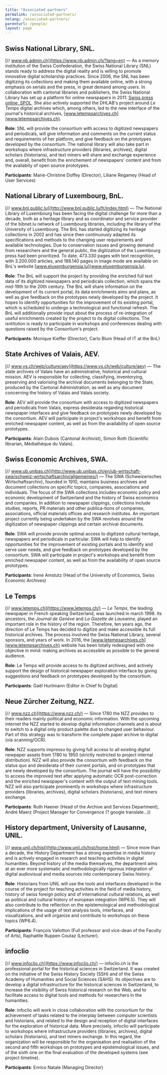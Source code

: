 ```yaml
---
title: "Associated partners"
permalink: /associated-partners/
nolang: /associated-partners/
parenturl: /people/
layout: page
---
```


## Swiss National Library, SNL.

[// www.nb.admin.ch](https://www.nb.admin.ch/?lang=en) &mdash; As a memory institution of the Swiss Confederation, the Swiss National Library (SNL) stands ready to address the digital reality and is willing to promote innovative digital scholarship practices. Since 2006, the SNL has been digitizing its collections and making them available online, with a strong emphasis on serials and the press, in great demand among users. In collaboration with cantonal libraries and publishers, the Swiss National Library has set up a platform for online newspapers in 2011: [Swiss press online, SPOL](www.swisspressar-chives.ch). She also actively supported the DHLAB's project around *Le Temps* digital archives which, among others, led to the new interface of the journal's historical archives, [www.letempsarchives.ch](www.letempsarchives.ch).

**Role**: SNL will provide the consortium with access to digitized newspapers and periodicals, will give information and comments on the current status and requirements of her platform, and give feedback on the prototypes developed by the consortium. The national library will also take part in workshops where infrastructure providers (libraries, archives), digital scholars (historians), and text miners will share and exchange experience and, overall, benefit from the enrichement of newspapers' content and from the availabity of open source prototypes.

**Participants**: Marie-Christine Doffey (Director), Liliane Regamey (Head of User Services)

## National Library of Luxembourg, BnL.

[// www.bnl.public.lu](http://www.bnl.public.lu/fr/index.html) &mdash;  The National Library of Luxembourg has been facing the digital challenge for more than a decade,  both as a heritage library and as coordinator and service provider of the bibnet.lu network of  Luxembourg libraries, including the library of the University of Luxembourg. The BnL has started  digitizing its heritage collections in 2002 and has since then continuously adapted its specifications
 and methods to the changing user requirements and available technologies.  Due to conservation issues and growing demand from researchers and the general public, the  digitization of the Luxembourg press had been prioritized. To date, 473.330 pages with text  recognition, with 3.200.000 articles, and 188.140 pages in image mode are available on BnL's website [www.eluxemburgensia.lu](www.eluxemburgensia.lu).


**Role**: The BnL will support the project by providing the enriched full text data of its digitized newspapers and periodicals collection, which spans the mid-19th to the 20th century. The BnL will share information on the development of its current portal,  its data enrichments aims and plans, as well as give feedback on the prototypes newly developed by the project. It hopes to identify opportunities for the improvement of its  existing portal, which is scheduled to undergo a technological and functional refresh. The BnL will additionally provide input about the process of re-integration of useful enrichments created by the project to its digital collections. The isntitution is ready to participate in workshops and conferences dealing with questions raised by the
Consortium's project.

**Participants**: Monique Kieffer (Director), Carlo Blum (Head of IT at the BnL)

## State Archives of Valais, AEV.

[// www.vs.ch/web/culture/aev](https://www.vs.ch/web/culture/aev) &mdash; The state archives of Valais have an administrative, historical and cultural mission. AEV is responsible for collecting, classifying, inventorying, preserving and valorising the archival documents belonging to the State, produced by the Cantonal Administration, as well as any document concerning the history of Valais and Valais society.

**Role**: AEV will provide the consortium with access to digitized newspapers and periodicals from Valais, express desiderata regarding historical newspaper interfaces and give feedback on prototypes newly developed by the consortium. AEV will participate in project's workshops and benefit from enriched newspaper content, as well as from the availability of open source prototypes.

**Participants**: Alain Dubois (Cantonal Archivist), Simon Roth (Scientific librarian, Médiathèque du Valais).


## Swiss Economic Archives, SWA.

[// www.ub.unibas.ch](http://www.ub.unibas.ch/en/ub-wirtschaft-swa/schweiz-wirtschaftsarchiv/allgemeines/) &mdash;  The SWA (Schweizerisches Wirtschaftsarchiv), founded in 1910, maintains business archives and document collections on specific topics, companies, associations and individuals. The focus of the SWA collections includes economic policy and economic development of Switzerland and the history of Swiss economics and companies. In addition to newspaper clippings, collections include studies, reports, PR materials and other publica-tions of companies, associations, official materials offices and research institutes. An important project currently being undertaken by the SWA revolves around the digitization of newspaper clippings and certain archival documents.

**Role**: SWA will provide provide optimal access to digitized cultural heritage, newspapers and periodicals in particular. SWA will help to identify opportunities for the improvement of existing portals and to identify and serve user needs, and give feedback on prototypes developed by the consortium. SWA will participate in project's workshops and benefit from enriched newspaper content, as well as from the availability of open source prototypes.

**Participants**: Irene Amstutz (Head of the University of Economics, Swiss Economic Archives)

## Le Temps

[// www.letemps.ch](https://www.letemps.ch/) &mdash;  *Le Temps*, the leading newspaper in French speaking Switzerland, was launched in march 1998. Its ancestors, the *Journal de Genève* and *La Gazette de Lausanne*, played an important role in the history of the region. Therefore, ten years ago, the direction of Le Temps has decided to digitize and make accessible its full historical archives. The process involved the Swiss National Library,
several sponsors, and years of work. In 2016, the [www.letempsarchives.ch](www.letempsarchives.ch) website has been totally redesigned with one objective in mind: making archives as accessible as possible to the general audience.

**Role**: Le Temps will provide access to its digitized archives, and actively support the design of historical newspaper exploration interface by giving suggestions and feedback on prototypes developed by the consortium.

**Participants**: Gaël Hurlimann (Editor in Chief fo Digital)

## Neue Zürcher Zeitung, NZZ.

[// www.nzz.ch](https://www.nzz.ch/) &mdash; Since 1780 the NZZ provides to their readers mainly political and economic information. With the upcoming internet the NZZ started to develop digital information channels and is about to switch to a digital only product palette due to changed user behaviour. Part of this strategy was to transform the complete paper archive to digital (via scanning/OCR).

**Role**: NZZ supports impresso by  giving full access to all existing digital newpaper assets from 1780 to 1950 (strictly restricted to project internal distribution). NZZ will also provide the consortium with feedback on the status quo and desiderata of their current portals, and on prototypes that are newly developed by the consortium. The journal will have the possibility to access the improved text after applying automatic OCR post-correction and the enriched newspaper's content with the output of text mining tools. NZZ will also participate prominently in workshops where infrastructure providers (libraries, archives), digital scholars (historians), and text miners exchange.

**Participants**: Ruth Haener (Head of the Archive and Services Department), André Maerz (Project Manager for Convergence (? google translate...))


## History department, University of Lausanne, UNIL.

[// www.unil.ch/hist](http://www.unil.ch/hist/home.html) &mdash; Since more than a decade, the History Department has a strong expertise in media history and is actively engaged in research and teaching activities in digital humanities. Beyond history of the media themselves, the department aims at an ever more systematic and methodologically rigorous integration of digital audiovisual and media sources into contemporary Swiss history.

**Role**: Historians from UNIL will use the tools and interfaces developed in the course of the project for teaching activities in the field of media history, history of swiss foreign policy and of international cultural relations, as well as political and cultural history of european integration (WP6.5). They will also contribute to the reflection on the epistemological and methodological implications of the usage of text analysis tools, interfaces, and visualizations, and will organize and contribute to workshops on these topics (WP6.4).

**Participants**: François Vallotton (Full professor and vice-dean of the Faculty of Arts), Raphaëlle Ruppen Coutaz (Lecturer).

## infoclio

[// www.infoclio.ch](https://www.infoclio.ch/) &mdash; infoclio.ch is the professional portal for the historical sciences in Switzerland. It was created on the initiative of the Swiss History Society (SSH) and of the Swiss Academy of Humanities and Social Sciences (SAHS). Its objectives are to develop a digital infrastructure for the historical sciences in Switzerland, to increase the visibility of Swiss historical research on the Web, and to facilitate access to digital tools and methods for researchers in the humanities.

**Role**: infoclio will work in close collaboration with the consortium for the achievement of tasks related to the interplay between computer scientists and historians, and related to the design and reception of digital interfaces for the exploration of historical data. More precisely, infoclio will participate to workshops where infrastructure providers (libraries, archives), digital scholars (historians), and text miners exchange. In this regard, the organization will be responsible for the organisation and realisation of the second and fifth workshops on prototypes and epistemological issues, and of the sixth one on the final evaluation of the developed systems (see project timeline).
<!---Besides, inflocio will help to identify opportunities for the improvement of existing portals in order to promote innovative digital scholarship practices; support the investigation of the potentials of digital approaches; encourage the improvement of digital literacy; co-design computational tools for the exploration of historical sources, and identify and serve user needs.--->

**Participants**: Enrico Natale (Managing Director)





